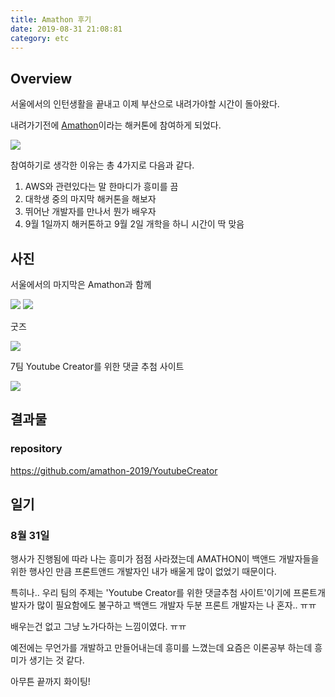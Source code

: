 ```yaml
---
title: Amathon 후기
date: 2019-08-31 21:08:81
category: etc
---
```


## Overview

서울에서의 인턴생활을 끝내고 이제 부산으로 내려가야할 시간이 돌아왔다.

내려가기전에 [Amathon](https://amathon.ga/)이라는 해커톤에 참여하게 되었다.

<img src="./images/amathon cover.jpg"/>

참여하기로 생각한 이유는 총 4가지로 다음과 같다.

1. AWS와 관련있다는 말 한마디가 흥미를 끔
2. 대학생 중의 마지막 해커톤을 해보자
3. 뛰어난 개발자를 만나서 뭔가 배우자
4. 9월 1일까지 해커톤하고 9월 2일 개학을 하니 시간이 딱 맞음

## 사진

서울에서의 마지막은 Amathon과 함께

<img src="./images/amathon01.jpg"/>

<img src="./images/amathon03.jpg"/>

굿즈

<img src="./images/amathon04.jpg"/>

7팀 Youtube Creator를 위한 댓글 추첨 사이트

<img src="./images/amathon02.jpg"/>



## 결과물

### repository

https://github.com/amathon-2019/YoutubeCreator

## 일기

### 8월 31일

행사가 진행됨에 따라 나는 흥미가 점점 사라졌는데 AMATHON이 백앤드 개발자들을 위한 행사인 만큼 프론트앤드 개발자인 내가 배울게 많이 없었기 때문이다.

특히나.. 우리 팀의 주제는 'Youtube Creator를 위한 댓글추첨 사이트'이기에 프론트개발자가 많이 필요함에도 불구하고 백앤드 개발자 두분 프론트 개발자는 나 혼자.. ㅠㅠ

배우는건 없고 그냥 노가다하는 느낌이였다. ㅠㅠ

예전에는 무언가를 개발하고 만들어내는데 흥미를 느꼈는데 요즘은 이론공부 하는데 흥미가 생기는 것 같다.

아무튼 끝까지 화이팅!
